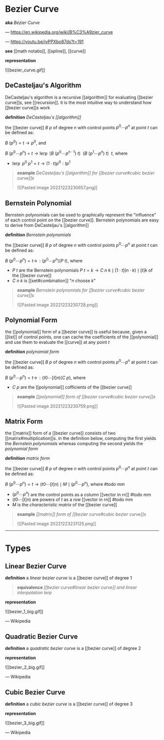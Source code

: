 # Bezier Curve

**aka** _Bézier Curve_

&mdash; <https://en.wikipedia.org/wiki/B%C3%A9zier_curve>

&mdash; <https://youtu.be/jvPPXbo87ds?t=191>

**see** [[math notatio]], [[spline]], [[curve]]

**representation**

![[bezier_curve.gif]]

## DeCasteljau's Algorithm

DeCasteljau's algorithm is a recursive [[algorithm]] for evaluating [[bezier curve]]s, see [[recursion]]. it is the most intuitive way to understand how [[bezier curve]]s work

**definition** _DeCasteljau's [[algorithm]]_

the [[bezier curve]] $B\ p$ of degree $n$ with control points $p^0 \cdots p^n$ at point $t$ can be defined as:

$B\ (p^0) = t \rightarrow p^0$, and

$B\ (p^0 \cdots p^n)\ =\ t \rightarrow \operatorname{lerp}\ (B\ (p^0 \cdots p^{n \cdot 1})\ t)\ \ (B\ (p^1 \cdots p^n)\ t)\ \ t$, where

- $\operatorname{lerp}\ p^0\ p^1 = t \rightarrow (1 \cdot t)p^0 : tp^1$

> **example** _DeCasteljau's [[algorithm]] for [[bezier curve#cubic bezier curve]]s_
>
> ![[Pasted image 20221223230657.png]]

## Bernstein Polynomial

Bernstein polynomials can be used to graphically represent the "influence" of each control point on the [[bezier curve]]. Bernstein polynomials are easy to derive from DeCasteljau's [[algorithm]]

**definition** _Bernstein polynomials_

the [[bezier curve]] $B\ p$ of degree $n$ with control points $p^0 \cdots p^n$ at point $t$ can be defined as:

$B\ (p^0 \cdots p^n) = t \rightarrow \,: (p^0 \cdots p^n) (P\ t)$, where

- $P\ t$ are the Bernstein polynomials $P\ t = k \rightarrow C\ n\ k \mid [1 \cdot t](n \cdot k) \mid [t]k$ of the [[bezier curve]]
- $C\ n\ k$ is [[set#combination]] "$n$ choose $k$"

> **example** _Bernstein polynomials for [[bezier curve#cubic bezier curve]]s_
>
> ![[Pasted image 20221223230728.png]]

## Polynomial Form

the [[polynomial]] form of a [[bezier curve]] is useful because, given a [[list]] of control points, one can cache the coefficients of the [[polynomial]] and use them to evaluate the [[curve]] at any point $t$

**definition** _polynomial form_

the [[bezier curve]] $B\ p$ of degree $n$ with control points $p^0 \cdots p^n$ at point $t$ can be defined as:

$B\ (p^0 \cdots p^n) = t \rightarrow \,: (t0 \cdots [t]n) (C\ p)$, where

- $C\ p$ are the [[polynomial]] cofficients of the [[bezier curve]]

> **example** _[[polynomial]] form of [[bezier curve#cubic bezier curve]]s_
>
> ![[Pasted image 20221223230759.png]]

## Matrix Form

the [[matrix]] form of a [[bezier curve]] consists of two [[matrix#multiplication]]s. in the definition below, computing the first yields the _Bernstein polynomials_ whereas computing the second yields the _polynomial form_

**definition** _matrix form_

the [[bezier curve]] $B\ p$ of degree $n$ with control points $p^0 \cdots p^n$ at point $t$ can be defined as:

$B\ (p^0 \cdots p^n) = t \rightarrow (t0 \cdots [t]n) \mid M \mid (p^0 \cdots p^n)$, where #todo mm

- $(p^0 \cdots p^n)$ are the control points as a column [[vector in rn]] #todo mm
- $(t0 \cdots [t]n)$ are powers of $t$ as a row [[vector in rn]] #todo mm
- $M$ is the _characteristic matrix_ of the [[bezier curve]]

> **example** _[[matrix]] form of [[bezier curve#cubic bezier curve]]s_
>
> ![[Pasted image 20221223231125.png]]

---

# Types

## Linear Bezier Curve

**definition** a _linear bezier curve_ is a [[bezier curve]] of degree $1$

> **equivalence** _[[bezier curve#linear bezier curve]] and linear interpolation $\operatorname{lerp}$_

**representation**

![[bezier_1_big.gif]]

&mdash; Wikipedia

## Quadratic Bezier Curve

**definition** a _quadratic bezier curve_ is a [[bezier curve]] of degree $2$

**representation**

![[bezier_2_big.gif]]

&mdash; Wikipedia

## Cubic Bezier Curve

**definition** a _cubic bezier curve_ is a [[bezier curve]] of degree $3$

**representation**

![[bezier_3_big.gif]]

&mdash; Wikipedia
